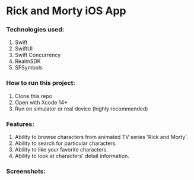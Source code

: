 # Rick and Morty iOS App

### Technologies used:
1. Swift
2. SwiftUI
3. Swift Concurrency
4. RealmSDK
5. SFSymbols

### How to run this project:
1. Clone this repo
2. Open with Xcode 14+
3. Run on simulator or real device (highly recommended)

### Features:
1. Ability to browse characters from animated TV series 'Rick and Morty'.
2. Ability to search for particular characters.
3. Ability to like your favorite characters.
4. Ability to look at characters' detail information.

### Screenshots:
